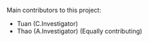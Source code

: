 Main contributors to this project: 
 - Tuan (C.Investigator)
 - Thao (A.Investigator) (Equally contributing)
